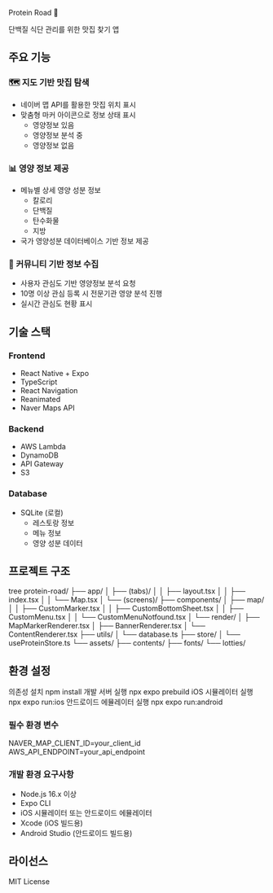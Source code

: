  Protein Road 🥗

단백질 식단 관리를 위한 맛집 찾기 앱

## 주요 기능

### 🗺️ 지도 기반 맛집 탐색
- 네이버 맵 API를 활용한 맛집 위치 표시
- 맞춤형 마커 아이콘으로 정보 상태 표시
  - 영양정보 있음
  - 영양정보 분석 중
  - 영양정보 없음

### 📊 영양 정보 제공
- 메뉴별 상세 영양 성분 정보
  - 칼로리
  - 단백질
  - 탄수화물
  - 지방
- 국가 영양성분 데이터베이스 기반 정보 제공

### 👥 커뮤니티 기반 정보 수집
- 사용자 관심도 기반 영양정보 분석 요청
- 10명 이상 관심 등록 시 전문기관 영양 분석 진행
- 실시간 관심도 현황 표시

## 기술 스택

### Frontend
- React Native + Expo
- TypeScript
- React Navigation
- Reanimated
- Naver Maps API

### Backend
- AWS Lambda
- DynamoDB
- API Gateway
- S3

### Database
- SQLite (로컬)
  - 레스토랑 정보
  - 메뉴 정보
  - 영양 성분 데이터

## 프로젝트 구조
tree
protein-road/
├── app/
│ ├── (tabs)/
│ │ ├── layout.tsx
│ │ ├── index.tsx
│ │ └── Map.tsx
│ └── (screens)/
├── components/
│ ├── map/
│ │ ├── CustomMarker.tsx
│ │ ├── CustomBottomSheet.tsx
│ │ ├── CustomMenu.tsx
│ │ └── CustomMenuNotfound.tsx
│ └── render/
│ ├── MapMarkerRenderer.tsx
│ ├── BannerRenderer.tsx
│ └── ContentRenderer.tsx
├── utils/
│ └── database.ts
├── store/
│ └── useProteinStore.ts
└── assets/
├── contents/
├── fonts/
└── lotties/

## 환경 설정

의존성 설치
npm install
개발 서버 실행
npx expo prebuild
iOS 시뮬레이터 실행
npx expo run:ios
안드로이드 에뮬레이터 실행
npx expo run:android


### 필수 환경 변수
NAVER_MAP_CLIENT_ID=your_client_id
AWS_API_ENDPOINT=your_api_endpoint

### 개발 환경 요구사항
- Node.js 16.x 이상
- Expo CLI
- iOS 시뮬레이터 또는 안드로이드 에뮬레이터
- Xcode (iOS 빌드용)
- Android Studio (안드로이드 빌드용)

## 라이선스
MIT License
